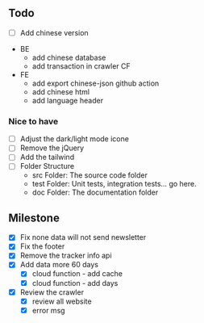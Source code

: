 ## Todo
- [ ] Add chinese version
* BE
    * add chinese database
    * add transaction in crawler CF
* FE 
    * add export chinese-json github action
    * add chinese html
    * add language header

### Nice to have
- [ ] Adjust the dark/light mode icone
- [ ] Remove the jQuery
- [ ] Add the tailwind
- [ ] Folder Structure
    * src Folder: The source code folder
    * test Folder: Unit tests, integration tests… go here.
    * doc Folder: The documentation folder

## Milestone
- [x] Fix none data will not send newsletter 
- [x] Fix the footer
- [x] Remove the tracker info api
- [x] Add data more 60 days
    - [x] cloud function - add cache
    - [x] cloud function - add days
- [x] Review the crawler
    - [x] review all website
    - [x] error msg
